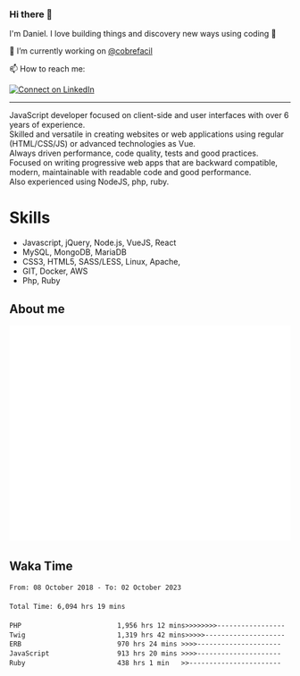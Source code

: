 ### Hi there 👋

I'm Daniel. I love building things and discovery new ways using coding :raised_hands: 

🔭 I’m currently working on [@cobrefacil](https://www.cobrefacil.com.br/)

📫 How to reach me:

[![Connect on LinkedIn](https://img.shields.io/badge/--linkedin?label=LinkedIn&logo=LinkedIn&style=social)](https://www.linkedin.com/in/daniel-cerverizzo/)

---

JavaScript developer focused on client-side and user interfaces with over 6 years of experience.  
Skilled and versatile in creating websites or web applications using regular (HTML/CSS/JS) or advanced technologies as Vue.  
Always driven performance, code quality, tests and good practices.  
 Focused on writing progressive web apps that are backward compatible, modern, maintainable with readable code and good performance.  
Also experienced using NodeJS, php, ruby. 


# Skills

 - Javascript, jQuery, Node.js, VueJS, React
 - MySQL, MongoDB, MariaDB    
 - CSS3, HTML5, SASS/LESS,  Linux, Apache,
 - GIT, Docker, AWS
 - Php, Ruby

## About me

![Metrics](/github-metrics.svg)

## Waka Time

<!--START_SECTION:waka-->

```txt
From: 08 October 2018 - To: 02 October 2023

Total Time: 6,094 hrs 19 mins

PHP                        1,956 hrs 12 mins>>>>>>>>-----------------   32.10 %
Twig                       1,319 hrs 42 mins>>>>>--------------------   21.65 %
ERB                        970 hrs 24 mins >>>>---------------------   15.92 %
JavaScript                 913 hrs 20 mins >>>>---------------------   14.99 %
Ruby                       438 hrs 1 min   >>-----------------------   07.19 %
```

<!--END_SECTION:waka-->

